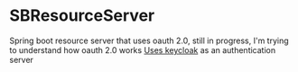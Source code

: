 # SBResourceServer
Spring boot resource server that uses oauth 2.0, still in progress, I'm trying to understand how oauth 2.0 works
[Uses keycloak](https://www.keycloak.org/) as an authentication server
